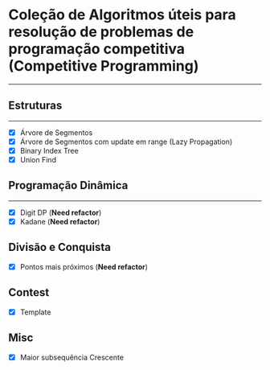 # Coleção de Algoritmos úteis para resolução de problemas de programação competitiva (Competitive Programming)
---

## Estruturas
---

- [x] Árvore de Segmentos
- [x] Árvore de Segmentos com update em range (Lazy Propagation)
- [x] Binary Index Tree
- [x] Union Find

## Programação Dinâmica
---

- [x] Digit DP (**Need refactor**)
- [x] Kadane   (**Need refactor**)

## Divisão e Conquista

- [x] Pontos mais próximos (**Need refactor**)


## Contest

- [x] Template

## Misc

- [x] Maior subsequência Crescente